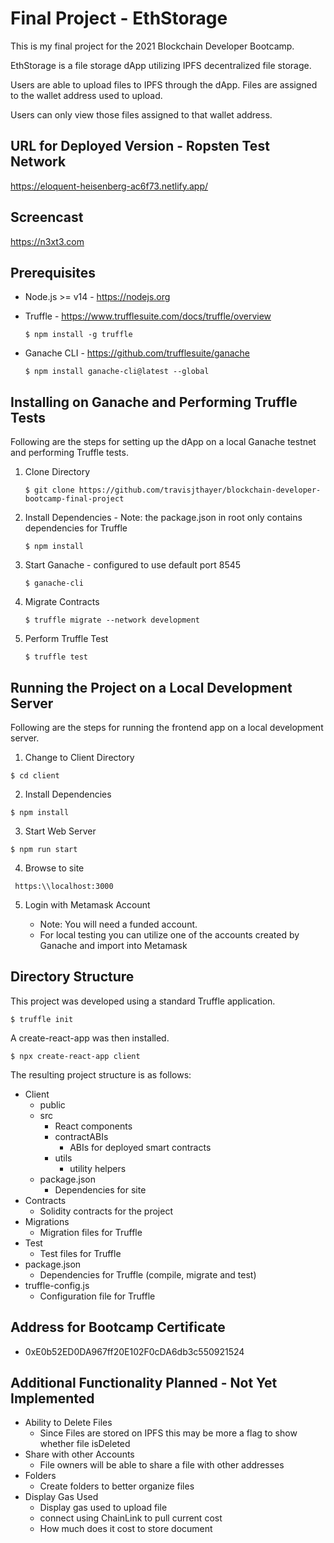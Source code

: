 # Final Project - EthStorage

This is my final project for the 2021 Blockchain Developer Bootcamp.

EthStorage is a file storage dApp utilizing IPFS decentralized file storage.

Users are able to upload files to IPFS through the dApp.  Files are assigned to the wallet address used to upload.

Users can only view those files assigned to that wallet address.

## URL for Deployed Version - Ropsten Test Network

https://eloquent-heisenberg-ac6f73.netlify.app/

## Screencast

https://n3xt3.com

## Prerequisites

- Node.js >= v14 - https://nodejs.org

- Truffle - https://www.trufflesuite.com/docs/truffle/overview

    ```$ npm install -g truffle```

- Ganache CLI - https://github.com/trufflesuite/ganache

    ```$ npm install ganache-cli@latest --global```

## Installing on Ganache and Performing Truffle Tests
Following are the steps for setting up the dApp on a local Ganache testnet and performing Truffle tests.

1. Clone Directory

    ```$ git clone https://github.com/travisjthayer/blockchain-developer-bootcamp-final-project```

2. Install Dependencies - Note: the package.json in root only contains dependencies for Truffle 

    ```$ npm install```

3. Start Ganache - configured to use default port 8545

    ```$ ganache-cli```

4. Migrate Contracts

    ```$ truffle migrate --network development```

5. Perform Truffle Test

    ```$ truffle test```

## Running the Project on a Local Development Server
Following are the steps for running the frontend app on a local development server.

1.  Change to Client Directory

```$ cd client```

2.  Install Dependencies

```$ npm install```

3.  Start Web Server

```$ npm run start```

4.  Browse to site

``` https:\\localhost:3000```

5.  Login with Metamask Account

    - Note: You will need a funded account.
    - For local testing you can utilize one of the accounts created by Ganache and import into Metamask

## Directory Structure

This project was developed using a standard Truffle application.

```$ truffle init```

A create-react-app was then installed.

```$ npx create-react-app client```

The resulting project structure is as follows:

* Client
    - public
    - src
        - React components
        - contractABIs
            - ABIs for deployed smart contracts
        - utils
            - utility helpers
    - package.json
        - Dependencies for site 
* Contracts
    - Solidity contracts for the project
* Migrations
    - Migration files for Truffle
* Test
    - Test files for Truffle
* package.json
    - Dependencies for Truffle (compile, migrate and test)
* truffle-config.js
    - Configuration file for Truffle

## Address for Bootcamp Certificate

* 0xE0b52ED0DA967ff20E102F0cDA6db3c550921524

## Additional Functionality Planned - Not Yet Implemented

- Ability to Delete Files
    - Since Files are stored on IPFS this may be more a flag to show whether file isDeleted
- Share with other Accounts
    - File owners will be able to share a file with other addresses
- Folders
    - Create folders to better organize files
- Display Gas Used
    - Display gas used to upload file
    - connect using ChainLink to pull current cost
    - How much does it cost to store document